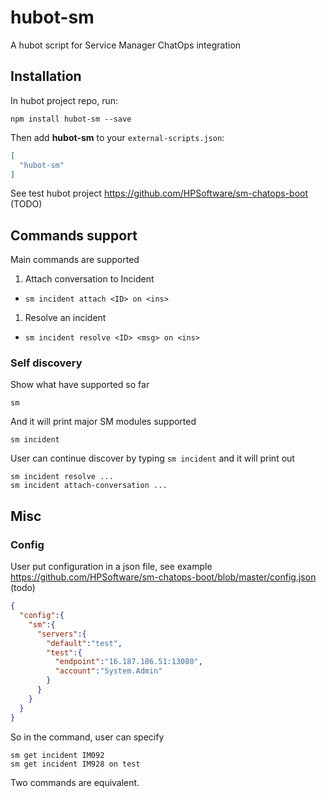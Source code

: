 # hubot-sm

A hubot script for Service Manager ChatOps integration

## Installation

In hubot project repo, run:

`npm install hubot-sm --save`

Then add **hubot-sm** to your `external-scripts.json`:

```json
[
  "hubot-sm"
]
```

See test hubot project https://github.com/HPSoftware/sm-chatops-boot (TODO)

## Commands support

Main commands are supported

1. Attach conversation to Incident
  * `sm incident attach <ID> on <ins>`
1. Resolve an incident
  * `sm incident resolve <ID> <msg> on <ins>`

### Self discovery

Show what have supported so far
```
sm
```
And it will print major SM modules supported
```
sm incident
```
User can continue discover by typing `sm incident` and it will print out
```
sm incident resolve ...
sm incident attach-conversation ...
```

## Misc

### Config
User put configuration in a json file, see example https://github.com/HPSoftware/sm-chatops-boot/blob/master/config.json (todo)
```json
{
  "config":{
    "sm":{
      "servers":{
        "default":"test",
        "test":{
          "endpoint":"16.187.186.51:13080",
          "account":"System.Admin"
        }
      }
    }
  }
}
```
So in the command, user can specify
```
sm get incident IM092
sm get incident IM928 on test
```
Two commands are equivalent.
